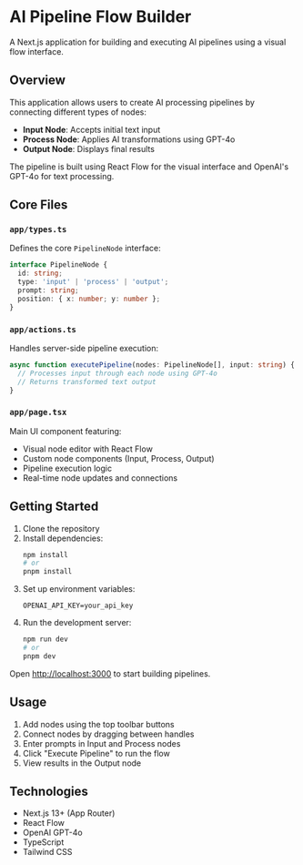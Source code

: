 # AI Pipeline Flow Builder

A Next.js application for building and executing AI pipelines using a visual flow interface.

## Overview

This application allows users to create AI processing pipelines by connecting different types of nodes:

- **Input Node**: Accepts initial text input
- **Process Node**: Applies AI transformations using GPT-4o
- **Output Node**: Displays final results

The pipeline is built using React Flow for the visual interface and OpenAI's GPT-4o for text processing.

## Core Files

### `app/types.ts`

Defines the core `PipelineNode` interface:

  ```typescript
  interface PipelineNode {
    id: string;
    type: 'input' | 'process' | 'output';
    prompt: string; 
    position: { x: number; y: number };
  }
  ```

### `app/actions.ts`

Handles server-side pipeline execution:

  ```typescript
  async function executePipeline(nodes: PipelineNode[], input: string) {
    // Processes input through each node using GPT-4o
    // Returns transformed text output
  }
  ```

### `app/page.tsx`

Main UI component featuring:

- Visual node editor with React Flow
- Custom node components (Input, Process, Output)
- Pipeline execution logic
- Real-time node updates and connections

## Getting Started

1. Clone the repository
2. Install dependencies:
   ```bash
   npm install
   # or
   pnpm install
   ```
3. Set up environment variables:
   ```
   OPENAI_API_KEY=your_api_key
   ```
4. Run the development server:
   ```bash
   npm run dev
   # or
   pnpm dev
   ```

Open [http://localhost:3000](http://localhost:3000) to start building pipelines.

## Usage

1. Add nodes using the top toolbar buttons
2. Connect nodes by dragging between handles
3. Enter prompts in Input and Process nodes
4. Click "Execute Pipeline" to run the flow
5. View results in the Output node

## Technologies

- Next.js 13+ (App Router)
- React Flow
- OpenAI GPT-4o
- TypeScript
- Tailwind CSS
